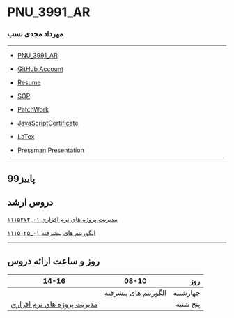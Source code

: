 # PNU_3991_AR


### مهرداد مجدی نسب
---
-  [PNU_3991_AR](https://github.com/MehrdadMajdinasab/PNU_3991_AR)
- [GitHub Account](https://github.com/mehrdadmajdinasab)

- [Resume](https://mehrdadmajdinasab.github.io)

- [SOP](https://mehrdadmajdinasab.github.io/SOP)
- [PatchWork](https://github.com/MehrdadMajdinasab/PNU_3991_AR/tree/main/SoftwareProjectManagement/PatchWork)
- [JavaScriptCertificate](https://github.com/MehrdadMajdinasab/PNU_3991_AR/tree/main/SoftwareProjectManagement/JS%20Certificate)
- [LaTex](https://github.com/MehrdadMajdinasab/PNU_3991_AR/tree/main/SoftwareProjectManagement/LaTeX)
- [Pressman Presentation](https://github.com/MehrdadMajdinasab/PNU_3991_AR/tree/main/SoftwareProjectManagement/PressMan%20Presentation)
------------------
## پاییز99

## دروس ارشد


[۱۱۱۵۲۷۲_۰۱      مديريت پروژه هاي نرم افزاري](https://github.com/AliRazavi-edu/PNU_3991/tree/master/_MSc/SoftwareProjectManagement/1115272_01)

[۱۱۱۵۰۲۵_۰۱     الگوریتم های پیشرفته](https://github.com/AliRazavi-edu/PNU_3991/tree/master/_MSc/AdvancedAlgorithms/1115025_01)

--------------
## روز و ساعت ارائه دروس

|     14-16     | 08-10          |  روز    |
| ------------- |:-------------:|--------:|
|               | [الگوریتم های پیشرفته](https://github.com/md-akhi/PNU_3991_AR/tree/main/SoftwareProjectManagement)|چهارشنبه |
|[ مديريت پروژه هاي نرم افزاري](https://github.com/md-akhi/PNU_3991_AR/tree/main/SoftwareProjectManagement)      | |پنج شنبه |

